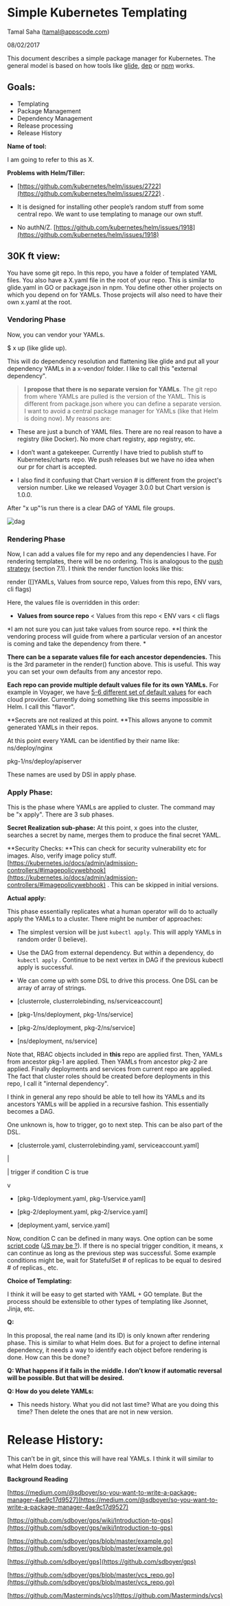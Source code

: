# Simple Kubernetes Templating

Tamal Saha ([tamal@appscode.com](mailto:tamal@appscode.com))

08/02/2017

This document describes a simple package manager for Kubernetes. The general model is based on how tools like [glide](https://github.com/Masterminds/glide), [dep](https://github.com/golang/dep) or [npm](https://www.npmjs.com/) works.

## Goals:

* Templating
* Package Management
* Dependency Management
* Release processing
* Release History

**Name of tool:**

I am going to refer to this as X.

**Problems with Helm/Tiller:**

* [https://github.com/kubernetes/helm/issues/2722](https://github.com/kubernetes/helm/issues/2722) .

* It is designed for installing other people’s random stuff from some central repo. We want to use templating to manage our own stuff.

* No authN/Z. [https://github.com/kubernetes/helm/issues/1918](https://github.com/kubernetes/helm/issues/1918)

## 30K ft view:

You have some git repo. In this repo, you have a folder of templated YAML files. You also have a X.yaml file in the root of your repo. This is similar to glide.yaml in GO or package.json in npm. You define other other projects on which you depend on for YAMLs. Those projects will also need to have their own x.yaml at the root.

### Vendoring Phase

Now, you can vendor your YAMLs.

$ x up (like glide up).

This will do dependency resolution and flattening like glide and put all your dependency YAMLs in a x-vendor/ folder. I like to call this "external dependency".

> **I propose that there is no separate version for YAMLs**. The git repo from where YAMLs are pulled is the version of the YAML. This is different from package.json where you can define a separate version. I want to avoid a central package manager for YAMLs (like that Helm is doing now).  My reasons are:

* These are just a bunch of YAML files. There are no real reason to have a registry (like Docker). No more chart registry, app registry, etc.

* I don’t want a gatekeeper. Currently I have tried to publish stuff to Kubernetes/charts repo. We push releases but we have no idea when our pr for chart is accepted.

* I also find it confusing that Chart version # is different from the project's version number. Like we released Voyager 3.0.0 but Chart version is 1.0.0.

After "x up"‘is run there is a clear DAG of YAML file groups.

![dag](/docs/images/proposal/dag.png)

### Rendering Phase

Now, I can add a values file for my repo and any dependencies I have. For rendering templates, there will be no ordering. This is analogous to the [push strategy](http://www.cs.usfca.edu/~parrt/papers/mvc.templates.pdf) (section 7.1).   I think the render function looks like this:

render ([]YAMLs, Values from source repo, Values from this repo, ENV vars, cli flags)

Here, the values file is overridden in this order:

* **Values from source repo** < Values from this repo < ENV vars < cli flags

*I am not sure you can just take values from source repo. **I think the vendoring process will guide from where a particular version of an ancestor is coming and take the dependency from there. *

**There can be a separate values file for each ancestor dependencies.** This is the 3rd parameter in the render() function above. This is useful. This way you can set your own defaults from any ancestor repo.

**Each repo can provide multiple default values file for its own YAMLs.** For example in Voyager, we have [5-6 different set of default values](https://github.com/appscode/voyager/tree/master/hack/deploy) for each cloud provider. Currently doing something like this seems impossible in Helm. I call this "flavor".

**Secrets are not realized at this point. **This allows anyone to commit generated YAMLs in their repos.

At this point every YAML can be identified by their name like:
ns/deploy/nginx

pkg-1/ns/deploy/apiserver

These names are used by DSl in apply phase.

### Apply Phase:

This is the phase where YAMLs are applied to cluster. The command may be "x apply". There are 3 sub phases.

**Secret Realization sub-phase:** At this point, x goes into the cluster, searches a secret by name, merges them to produce the final secret YAML.

**Security Checks: **This can check for security vulnerability etc for images. Also, verify image policy stuff. [https://kubernetes.io/docs/admin/admission-controllers/#imagepolicywebhook](https://kubernetes.io/docs/admin/admission-controllers/#imagepolicywebhook) . This can be skipped in initial versions.

**Actual apply:**

This phase essentially replicates what a human operator will do to actually apply the YAMLs to a cluster. There might be number of approaches:

* The simplest version will be just `kubectl apply`. This will apply YAMLs in random order (I believe).

* Use the DAG from external dependency. But within a dependency, do `kubectl apply` . Continue to be next vertex in DAG if the previous kubectl apply is successful.

* We can come up with some DSL to drive this process. One DSL can be array of array of strings.

* [clusterrole, clusterrolebinding, ns/serviceaccount]

* [pkg-1/ns/deployment, pkg-1/ns/service]

* [pkg-2/ns/deployment, pkg-2/ns/service]

* [ns/deployment, ns/service]

Note that, RBAC objects included in **this** repo are applied first. Then, YAMLs from ancestor pkg-1 are applied. Then YAMLs from ancestor pkg-2 are applied. Finally deployments and services from current repo are applied. The fact that cluster roles should be created before deployments in this repo, I call it "internal dependency".

I think in general any repo should be able to tell how its YAMLs and its ancestors YAMLs will be applied in a recursive fashion. This essentially becomes a DAG.

One unknown is, how to trigger, go to next step. This can be also part of the DSL.

* [clusterrole.yaml, clusterrolebinding.yaml, serviceaccount.yaml]

|

| trigger if condition C is true

v

* [pkg-1/deployment.yaml, pkg-1/service.yaml]

* [pkg-2/deployment.yaml, pkg-2/service.yaml]

* [deployment.yaml, service.yaml]

Now, condition C can be defined in many ways. One option can be some [script code](https://github.com/avelino/awesome-go#embeddable-scripting-languages) ([JS may be ?](https://github.com/robertkrimen/otto)). If there is no special trigger condition, it means, x can continue as long as the previous step was successful. Some example conditions might be, wait for StatefulSet # of replicas to be equal to desired # of replicas., etc.

**Choice of Templating:**

I think it will be easy to get started with YAML + GO template. But the process should be extensible to other types of templating like Jsonnet, Jinja, etc.

**Q:**

In this proposal, the real name (and its ID) is only known after rendering phase. This is similar to what Helm does. But for a project to define internal dependency, it needs a way to identify each object before rendering is done. How can this be done?

**Q: What happens if it fails in the middle. I don’t know if automatic reversal will be possible. But that will be desired.**

**Q: How do you delete YAMLs:**

* This needs history. What you did not last time? What are you doing this time? Then delete the ones that are not in new version.

# Release History:

This can’t be in git, since this will have real YAMLs. I think it will similar to what Helm does today.

**Background Reading**

[https://medium.com/@sdboyer/so-you-want-to-write-a-package-manager-4ae9c17d9527](https://medium.com/@sdboyer/so-you-want-to-write-a-package-manager-4ae9c17d9527)

[https://github.com/sdboyer/gps/wiki/Introduction-to-gps](https://github.com/sdboyer/gps/wiki/Introduction-to-gps)

[https://github.com/sdboyer/gps/blob/master/example.go](https://github.com/sdboyer/gps/blob/master/example.go)

[https://github.com/sdboyer/gps](https://github.com/sdboyer/gps)

[https://github.com/sdboyer/gps/blob/master/vcs_repo.go](https://github.com/sdboyer/gps/blob/master/vcs_repo.go)

[https://github.com/Masterminds/vcs](https://github.com/Masterminds/vcs)

